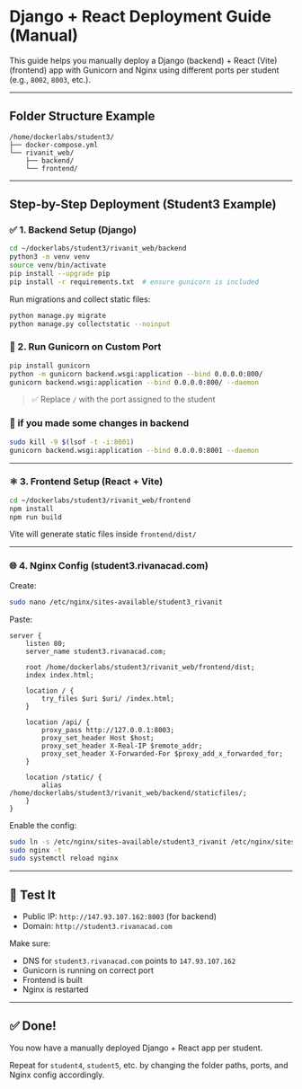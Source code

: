 # Django + React Deployment Guide (Manual)

This guide helps you manually deploy a Django (backend) + React (Vite) (frontend) app with Gunicorn and Nginx using different ports per student (e.g., `8002`, `8003`, etc.).

---

## Folder Structure Example
```
/home/dockerlabs/student3/
├── docker-compose.yml
└── rivanit_web/
    ├── backend/
    └── frontend/
```

---

## Step-by-Step Deployment (Student3 Example)

### ✅ 1. Backend Setup (Django)

```bash
cd ~/dockerlabs/student3/rivanit_web/backend
python3 -m venv venv
source venv/bin/activate
pip install --upgrade pip
pip install -r requirements.txt  # ensure gunicorn is included
```

Run migrations and collect static files:
```bash
python manage.py migrate
python manage.py collectstatic --noinput
```

### 🐍 2. Run Gunicorn on Custom Port
```bash
pip install gunicorn
python -m gunicorn backend.wsgi:application --bind 0.0.0.0:800/
gunicorn backend.wsgi:application --bind 0.0.0.0:800/ --daemon

```

> ✅ Replace `/` with the port assigned to the student

### 🐍 if you made some changes in backend
```bash
sudo kill -9 $(lsof -t -i:8001)
gunicorn backend.wsgi:application --bind 0.0.0.0:8001 --daemon


```

---

### ⚛ 3. Frontend Setup (React + Vite)

```bash
cd ~/dockerlabs/student3/rivanit_web/frontend
npm install
npm run build
```

Vite will generate static files inside `frontend/dist/`

---

### 🌐 4. Nginx Config (student3.rivanacad.com)

Create:
```bash
sudo nano /etc/nginx/sites-available/student3_rivanit
```

Paste:
```nginx
server {
    listen 80;
    server_name student3.rivanacad.com;

    root /home/dockerlabs/student3/rivanit_web/frontend/dist;
    index index.html;

    location / {
        try_files $uri $uri/ /index.html;
    }

    location /api/ {
        proxy_pass http://127.0.0.1:8003;
        proxy_set_header Host $host;
        proxy_set_header X-Real-IP $remote_addr;
        proxy_set_header X-Forwarded-For $proxy_add_x_forwarded_for;
    }

    location /static/ {
        alias /home/dockerlabs/student3/rivanit_web/backend/staticfiles/;
    }
}
```

Enable the config:
```bash
sudo ln -s /etc/nginx/sites-available/student3_rivanit /etc/nginx/sites-enabled/
sudo nginx -t
sudo systemctl reload nginx
```

---

## 🧪 Test It
- Public IP: `http://147.93.107.162:8003` (for backend)
- Domain: `http://student3.rivanacad.com`

Make sure:
- DNS for `student3.rivanacad.com` points to `147.93.107.162`
- Gunicorn is running on correct port
- Frontend is built
- Nginx is restarted

---

## ✅ Done!
You now have a manually deployed Django + React app per student.

Repeat for `student4`, `student5`, etc. by changing the folder paths, ports, and Nginx config accordingly.

